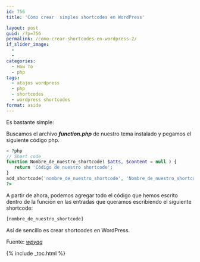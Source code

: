 ```yaml
---
id: 756
title: 'Cómo crear  simples shortcodes en WordPress'

layout: post
guid: /?p=756
permalink: /como-crear-shortcodes-en-wordpress-2/
if_slider_image:
  - 
  - 
categories:
  - How To
  - php
tags:
  - atajos wordpress
  - php
  - shortcodes
  - wordpress shortcodes
format: aside
---
```

Es bastante simple:

Buscamos el archivo ***function.php*** de nuestro tema instalado y pegamos el siguiente código php.

```php
< ?php
// Short code
function Nombre_de_nuestro_shortcode( $atts, $content = null ) {
   return 'Código de nuestro shortcode';
}
add_shortcode('nombre_de_nuestro_shortcode', 'Nombre_de_nuestro_shortcode');
?>

```

A partir de ahora, podemos agregar todo el código que hemos escrito dentro de la función en las entradas que queramos escribiendo el siguiente shortcode:

```bash
[nombre_de_nuestro_shortcode]
```

Así de sencillo es crear shortcodes en WordPress.

Fuente: <a href="http://www.wpyag.com/wordpress-tips-and-tricks/how-to-create-wordpress-shortcode-for-adsense/" target="_blank"><em>wpyag</em></a>



{% include _toc.html %}
